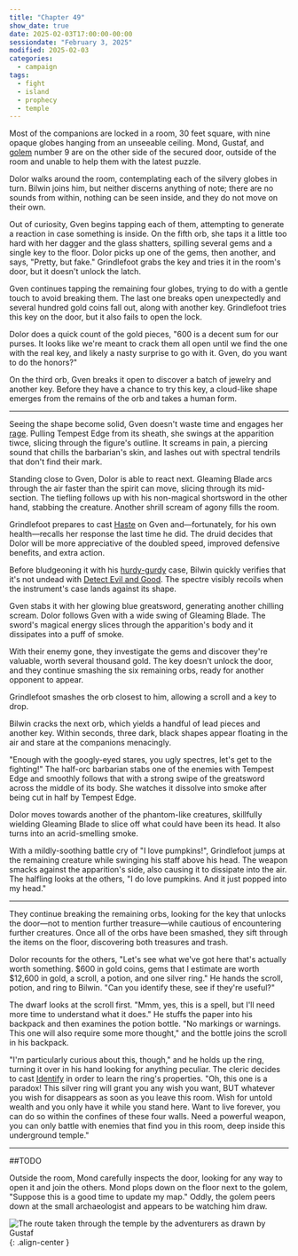 ```yaml
---
title: "Chapter 49"
show_date: true
date: 2025-02-03T17:00:00-00:00
sessiondate: "February 3, 2025"
modified: 2025-02-03
categories:
  - campaign
tags:
  - fight
  - island
  - prophecy
  - temple
---
```


Most of the companions are locked in a room, 30 feet square, with nine opaque globes hanging from an
unseeable ceiling. Mond, Gustaf, and [golem](https://www.dndbeyond.com/monsters/16863-flesh-golem)
number 9 are on the other side of the secured door, outside of the room and unable to help them with
the latest puzzle.

Dolor walks around the room, contemplating each of the silvery globes in turn. Bilwin joins him, but
neither discerns anything of note; there are no sounds from within, nothing can be seen inside, and
they do not move on their own.

Out of curiosity, Gven begins tapping each of them, attempting to generate a reaction in case something
is inside. On the fifth orb, she taps it a little too hard with her dagger and the glass shatters,
spilling several gems and a single key to the floor. Dolor picks up one of the gems, then another, and
says, "Pretty, but fake." Grindlefoot grabs the key and tries it in the room's door, but it doesn't
unlock the latch.

Gven continues tapping the remaining four globes, trying to do with a gentle touch to avoid breaking
them. The last one breaks open unexpectedly and several hundred gold coins fall out, along with
another key. Grindlefoot tries this key on the door, but it also fails to open the lock. 

Dolor does a quick count of the gold pieces, "600 is a decent sum for our purses. It looks like we're
meant to crack them all open until we find the one with the real key, and likely
a nasty surprise to go with it. Gven, do you want to do the honors?"

On the third orb, Gven breaks it open to discover a batch of jewelry and another key. Before they have
a chance to try this key, a cloud-like shape emerges from the remains of the orb and takes a human
form.

---

<!-- Fight choreography -->

<!-- Initiative rolls:
  Bilwin - 8
  Dolor - 12
  Grindlefoot - 9
  Gven - 22
  Mond - n/a
-->

<!-- Round 1 -->

Seeing the shape become solid, Gven doesn't waste time and engages her
[rage](https://www.thegamer.com/dungeons-dragons-dnd-barbarian-rage-explained-guide/). Pulling
Tempest Edge from its sheath, she swings at the apparition tiwce, slicing through the figure's
outline. It screams in pain, a piercing sound that chills the barbarian's skin, and lashes out
with spectral tendrils that don't find their mark.

Standing close to Gven, Dolor is able to react next. Gleaming Blade arcs through the air faster than
the spirit can move, slicing through its mid-section. The tiefling follows up with his non-magical
shortsword in the other hand, stabbing the creature. Another shrill scream of agony fills the room.

Grindlefoot prepares to cast [Haste](https://www.dndbeyond.com/spells/2138-haste) on Gven
and—fortunately, for his own health—recalls her response the last time he did. The druid decides
that Dolor will be more appreciative of the doubled speed, improved defensive benefits, and extra
action.

Before bludgeoning it with his [hurdy-gurdy](https://en.wikipedia.org/wiki/Hurdy-gurdy) case,
Bilwin quickly verifies that it's not undead with
[Detect Evil and Good](https://www.dndbeyond.com/spells/2619090-detect-evil-and-good). The spectre
visibly recoils when the instrument's case lands against its shape.

<!-- Round 2 -->

Gven stabs it with her glowing blue greatsword, generating another chilling scream. Dolor follows
Gven with a wide swing of Gleaming Blade. The sword's magical energy slices through the apparition's
body and it dissipates into a puff of smoke.

With their enemy gone, they investigate the gems and discover they're valuable, worth several
thousand gold. The key doesn't unlock the door, and they continue smashing the six remaining orbs,
ready for another opponent to appear.

Grindlefoot smashes the orb closest to him, allowing a scroll and a key to drop.

Bilwin cracks the next orb, which yields a handful of lead pieces and another key. Within seconds,
three dark, black shapes appear floating in the air and stare at the companions menacingly.

<!-- Round 3 -->

"Enough with the googly-eyed stares, you ugly spectres, let's get to the fighting!" The half-orc
barbarian stabs one of the enemies with Tempest Edge and smoothly follows that with a strong
swipe of the greatsword across the middle of its body. She watches it dissolve into smoke after
being cut in half by Tempest Edge.

Dolor moves towards another of the phantom-like creatures, skillfully wielding Gleaming Blade
to slice off what could have been its head. It also turns into an acrid-smelling smoke.

With a mildly-soothing battle cry of "I love pumpkins!", Grindlefoot jumps at the remaining
creature while swinging his staff above his head. The weapon smacks against the apparition's
side, also causing it to dissipate into the air. The halfling looks at the others, "I do love
pumpkins. And it just popped into my head."

---

They continue breaking the remaining orbs, looking for the key that unlocks the door—not to mention
further treasure—while cautious of encountering further creatures. Once all of the orbs have
been smashed, they sift through the items on the floor, discovering both treasures and trash.

Dolor recounts for the others, "Let's see what we've got here that's actually worth something.
$600 in gold coins, gems that I estimate are worth $12,600 in gold, a scroll, a potion, and one
silver ring." He hands the scroll, potion, and ring to Bilwin. "Can you identify these, see if
they're useful?"

The dwarf looks at the scroll first. "Mmm, yes, this is a spell, but I'll need more time to understand
what it does." He stuffs the paper into his backpack and then examines the potion bottle. "No
markings or warnings. This one will also require some more thought," and the bottle joins the
scroll in his backpack.

"I'm particularly curious about this, though," and he holds up the ring, turning it over in his
hand looking for anything peculiar. The cleric decides to cast [Identify](https://www.dndbeyond.com/spells/2152-identify)
in order to learn the ring's properties. "Oh, this one is a paradox! This silver ring will grant
you any wish you want, BUT whatever you wish for disappears as soon as you leave this room. Wish
for untold wealth and you only have it while you stand here. Want to live forever, you can do
so within the confines of these four walls. Need a powerful weapon, you can only battle with
enemies that find you in this room, deep inside this underground temple."

---

##TODO

Outside the room, Mond carefully inspects the door, looking for any way to open it and join the others.
Mond plops down on the floor next to the golem, "Suppose this is a good time to update my map." Oddly,
the golem peers down at the small archaeologist and appears to be watching him draw.

![The route taken through the temple by the adventurers as drawn by Gustaf](/dnd/assets/images/ch48-drawn-map-route-800px.jpeg){: .align-center }

<!-- NOTES -->

<!-- em dash: — | Mac kebyoard shortcut = Option + Shift + Dash (-) -->
<!-- https://oatcookies.neocities.org/dndmoney to convert copper, silver, gold, and more into CP -->
<!-- Frequently used links:
  [Barbarian rage](https://www.thegamer.com/dungeons-dragons-dnd-barbarian-rage-explained-guide/)
  [Bardic inspiration](https://www.dndbeyond.com/classes/1-bard#BardicInspiration-75)
  [Chaos Bolt](https://www.dndbeyond.com/spells/14761-chaos-bolt)
  [eagle eyesight](https://dnd5e.wikidot.com/barbarian:totem-warrior#toc2)
  [Hanseath](https://forgottenrealms.fandom.com/wiki/Hanseath)
  [Hellish Rebuke](https://www.dndbeyond.com/spells/hellish-rebuke)
  [hurdy-gurdy](https://en.wikipedia.org/wiki/Hurdy-gurdy)
  [Mind Spike](http://dnd5e.wikidot.com/spell:mind-spike)
  [Shillelagh](https://www.dndbeyond.com/spells/2249-shillelagh)
  [Spiritual Weapon](https://www.dndbeyond.com/spells/2263-spiritual-weapon)
  [Wild Shape](https://www.dndbeyond.com/posts/635-druid-101-wild-shape-guide)
-->
<!--
  Lists of spells for the classes:
    - Bard spells (Bilwin): https://www.dndbeyond.com/spells/class/1-bard
    - Cleric spells (Bilwin): https://www.dndbeyond.com/spells/class/cleric 
    - Druid spells (Grindlefoot): https://www.dndbeyond.com/spells/class/druid
    - Sorcerer spells (Mond): https://www.dndbeyond.com/spells/class/sorcerer
    - Warlock spells (Dolor): https://www.dndbeyond.com/spells/class/warlock
  Monsters: https://www.dndbeyond.com/monsters
  Damage types: https://www.wargamer.com/dnd/damage-types
  Luck (Bilwin): http://dnd5e.wikidot.com/feat:lucky
-->
<!-- Directions on a boat:
  Port = left side
  Starboard = right side
  Bow = front
  Aft = back (inside the ship, on board)
  Stern = back (outside, offboard)
-->
